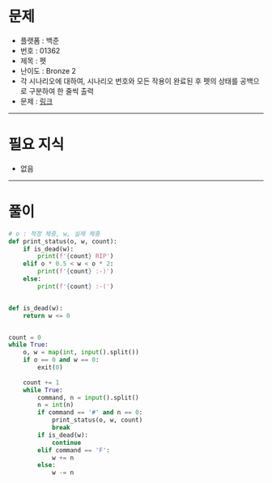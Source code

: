 # 문제
- 플랫폼 : 백준
- 번호 : 01362
- 제목 : 펫
- 난이도 : Bronze 2
- 각 시나리오에 대하여, 시나리오 번호와 모든 작용이 완료된 후 펫의 상태를 공백으로 구분하여 한 줄씩 출력
- 문제 : <a href="https://www.acmicpc.net/problem/1362" target="_blank">링크</a>

---

# 필요 지식
- 없음

---

# 풀이
```python
# o : 적정 체중, w, 실제 체중
def print_status(o, w, count):
    if is_dead(w):
        print(f'{count} RIP')
    elif o * 0.5 < w < o * 2:
        print(f'{count} :-)')
    else:
        print(f'{count} :-(')


def is_dead(w):
    return w <= 0


count = 0
while True:
    o, w = map(int, input().split())
    if o == 0 and w == 0:
        exit(0)
    
    count += 1
    while True:
        command, n = input().split()
        n = int(n)
        if command == '#' and n == 0:
            print_status(o, w, count)
            break
        if is_dead(w):
            continue
        elif command == 'F':
            w += n
        else:
            w -= n
```
